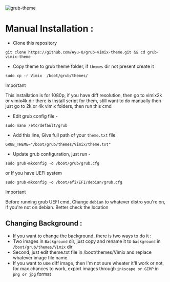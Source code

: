 ![grub-theme](https://github.com/user-attachments/assets/115946bd-191d-413e-b234-45ca950d1226)

# Manual Installation :
* Clone this repository
```
git clone https://github.com/Ayu-0/grub-vimix-theme.git && cd grub-vimix-theme
```
* Copy theme to grub theme folder, if `themes` dir not present create it
```
sudo cp -r Vimix  /boot/grub/themes/
```
> [!IMPORTANT]
> This installation is for 1080p, if you have diff resolution, then go to vimix2k or vimix4k dir there is install script for them, still want to do manually then just go to 2k or 4k vimix folders, then run this cmd

* Edit grub config file -
```
sudo nano /etc/default/grub
```
* Add this line, Give full path of your ``theme.txt`` file
```
GRUB_THEME="/boot/grub/themes/Vimix/theme.txt"
```
* Update grub configuration, just run -
```
sudo grub-mkconfig -o /boot/grub/grub.cfg
```
or If you have UEFI system

```
sudo grub-mkconfig -o /boot/efi/EFI/debian/grub.cfg
```
> [!IMPORTANT]
> Before running grub UEFI cmd, Change `debian` to whatever distro you're on, if you're not on debian. Better check the location


## Changing Background :
* If you want to change the background, there is two ways to do it :
* Two images in `Background` dir, just copy and rename it to `background` in  `/boot/grub/themes/Vimix` dir
* Second, just edit theme.txt file in /boot/themes/Vimix and replace whatever image file name.
* If you want to use diff image, then I'm not sure wheater it'll work or not, for max chances to work, export images through ``inkscape or GIMP`` in ``png or jpg`` format
